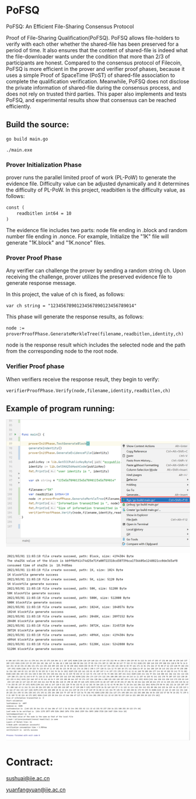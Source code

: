 # PoFSQ

PoFSQ: An Efficient File-Sharing Consensus Protocol

Proof of File-Sharing Qualification(PoFSQ). PoFSQ allows file-holders to verify with each other whether the shared-file has been preserved for a period of time. It also ensures that the content of shared-file is indeed what the file-downloader wants under the condition that more than 2/3 of participants are honest. Compared to the consensus protocol of Filecoin, PoFSQ is more efficient in the prover and verifier proof phases, because it uses a simple Proof of SpaceTime (PoST) of shared-file association to complete the qualification verification. Meanwhile, PoFSQ does not disclose the private information of shared-file during the consensus process, and does not rely on trusted third parties. This paper also implements and tests PoFSQ, and experimental results show that consensus can be reached efficiently.


## Build the source:

```shell script
go build main.go
```
```shell script
./main.exe
```

### Prover Initialization Phase

prover runs the parallel limited proof of work (PL-PoW) to generate the evidence file.
Difficulty value can be adjusted dynamically and it determines the difficulty of PL-PoW.
In this project, readbitlen is the difficulty value, as follows:

```
const (
	readbitlen int64 = 10
)
```

The evidence file includes two parts: node file ending in .block and random number file ending in .nonce.
For example, Initialize the "1K" file will generate "1K.block" and "1K.nonce" files.


### Prover Proof Phase
Any verifier can challenge the prover by sending a random string ch. Upon receiving the challenge, prover utilizes the preserved evidence file to generate response message.

In this project, the value of ch is fixed, as follows:
```
var ch string = "12345678901234567890123456789014"
```

This phase will generate the response results, as follows:
```shell script
node := proverProofPhase.GenerateMerkleTree(filename,readbitlen,identity,ch)
```

node is the response result which includes the selected node and the path from the corresponding node to the root node.


### Verifier Proof phase
When verifiers receive the response result, they begin to verify:
```
verifierProofPhase.Verify(node,filename,identity,readbitlen,ch)
```


## Example of program running:

![test](https://github.com/buptis073114/VoFSQ/blob/master/img/run.png)

![test](https://github.com/buptis073114/VoFSQ/blob/master/img/generateBlockFiles.png)

![test](https://github.com/buptis073114/VoFSQ/blob/master/img/verify.png)

# Contract:
sushuai@iie.ac.cn

yuanfangyuan@iie.ac.cn
